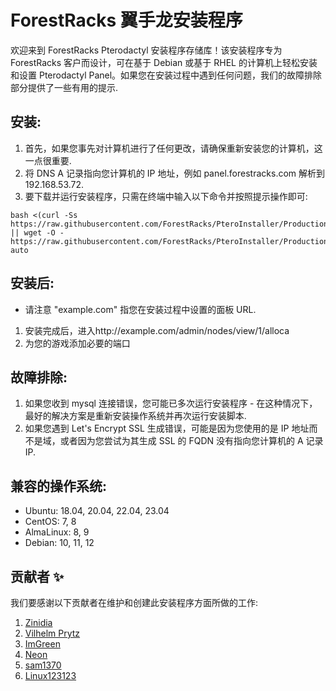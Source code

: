 # ForestRacks 翼手龙安装程序
欢迎来到 ForestRacks Pterodactyl 安装程序存储库！该安装程序专为 ForestRacks 客户而设计，可在基于 Debian 或基于 RHEL 的计算机上轻松安装和设置 Pterodactyl Panel。如果您在安装过程中遇到任何问题，我们的故障排除部分提供了一些有用的提示.

## 安装:
1) 首先，如果您事先对计算机进行了任何更改，请确保重新安装您的计算机，这一点很重要. 
2) 将 DNS A 记录指向您计算机的 IP 地址，例如 panel.forestracks.com 解析到 192.168.53.72.
3) 要下载并运行安装程序，只需在终端中输入以下命令并按照提示操作即可:
```
bash <(curl -Ss https://raw.githubusercontent.com/ForestRacks/PteroInstaller/Production/install.sh || wget -O - https://raw.githubusercontent.com/ForestRacks/PteroInstaller/Production/install.sh) auto
```
## 安装后:
* 请注意 "example.com" 指您在安装过程中设置的面板 URL.
1) 安装完成后，进入http://example.com/admin/nodes/view/1/alloca
2) 为您的游戏添加必要的端口

## 故障排除:
1) 如果您收到 mysql 连接错误，您可能已多次运行安装程序 - 在这种情况下，最好的解决方案是重新安装操作系统并再次运行安装脚本.
2) 如果您遇到 Let's Encrypt SSL 生成错误，可能是因为您使用的是 IP 地址而不是域，或者因为您尝试为其生成 SSL 的 FQDN 没有指向您计算机的 A 记录 IP.

## 兼容的操作系统:
* Ubuntu: 18.04, 20.04, 22.04, 23.04
* CentOS: 7, 8
* AlmaLinux: 8, 9
* Debian: 10, 11, 12

## 贡献者 ✨

我们要感谢以下贡献者在维护和创建此安装程序方面所做的工作:
1) [Zinidia](https://github.com/Zinidia)
2) [Vilhelm Prytz](https://github.com/vilhelmprytz)
3) [ImGreen](https://github.com/GreenDiscord)
3) [Neon](https://github.com/DeveloperNeon)
4) [sam1370](https://github.com/sam1370)
5) [Linux123123](https://github.com/Linux123123)
